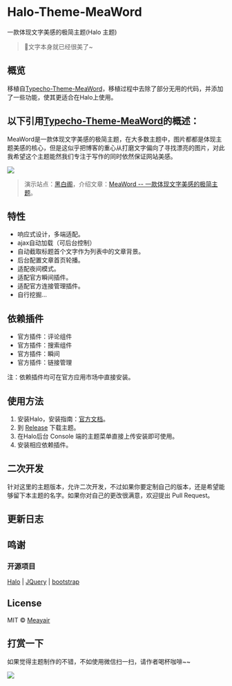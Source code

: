 # Halo-Theme-MeaWord
一款体现文字美感的极简主题(Halo 主题)

> 💖文字本身就已经很美了~

## 概览

移植自[Typecho-Theme-MeaWord](https://github.com/Meayair/Typecho-Theme-MeaWord)，移植过程中去除了部分无用的代码，并添加了一些功能，使其更适合在Halo上使用。

## 以下引用[Typecho-Theme-MeaWord](https://github.com/Meayair/Typecho-Theme-MeaWord)的概述：

MeaWord是一款体现文字美感的极简主题，在大多数主题中，图片都都是体现主题美感的核心，但是这似乎把博客的重心从打磨文字偏向了寻找漂亮的图片，对此我希望这个主题能然我们专注于写作的同时依然保证网站美感。

![](https://www.bawge.com/usr/themes/MeaWord/screenshot.png)
> 演示站点：[黑白阁](https://www.bawge.com)，介绍文章：[MeaWord -- 一款体现文字美感的极简主题](https://www.bawge.com/archives/63.html)。

## 特性
* 响应式设计，多端适配。
* ajax自动加载（可后台控制）
* 自动截取标题首个文字作为列表中的文章背景。
* 后台配置文章首页轮播。
* 适配夜间模式。
* 适配官方瞬间插件。
* 适配官方连接管理插件。
* 自行挖掘...

## 依赖插件
* 官方插件：评论组件
* 官方插件：搜索组件
* 官方插件：瞬间
* 官方插件：链接管理

注：依赖插件均可在官方应用市场中直接安装。

## 使用方法

1. 安装Halo，安装指南：[官方文档](https://docs.halo.run/category/%E5%AE%89%E8%A3%85%E6%8C%87%E5%8D%97)。
2. 到 [Release](https://github.com/Meayair/Halo-Theme-MeaWord/releases) 下载主题。
3. 在Halo后台 Console 端的主题菜单直接上传安装即可使用。
4. 安装相应依赖插件。

## 二次开发

针对这里的主题版本，允许二次开发，不过如果你要定制自己的版本，还是希望能够留下本主题的名字。如果你对自己的更改很满意，欢迎提出 Pull Request。

## 更新日志

## 鸣谢

### 开源项目

[Halo](https://github.com/halo-dev/halo) | [JQuery](https://github.com/jquery/jquery) | [bootstrap](https://github.com/twbs/bootstrap) 

## License

MIT © [Meayair](https://github.com/Meayair)

## 打赏一下

如果觉得主题制作的不错，不如使用微信扫一扫，请作者喝杯咖啡~~

![](https://www.bawge.com/usr/themes/MeaWord/good.png)

